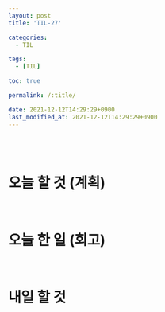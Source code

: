 ```yaml
---
layout: post
title: 'TIL-27'

categories: 
  - TIL

tags: 
  - [TIL]

toc: true

permalink: /:title/

date: 2021-12-12T14:29:29+0900
last_modified_at: 2021-12-12T14:29:29+0900
---
```


<br>
<br>

# 오늘 할 것 (계획)



<br>

# 오늘 한 일 (회고)



<br>

# 내일 할 것

